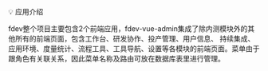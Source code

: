 💡 应用介绍

fdev整个项目主要包含2个前端应用，fdev-vue-admin集成了除内测模块外的其他所有的前端页面，包含工作台、研发协作、投产管理、用户信息、
持续集成、应用环境、度量统计、流程工具、工具导航、设置等各模块的前端页面。菜单由于跟角色有关联关系，因此菜单名称及路由可放在数据库表里进行管理。
